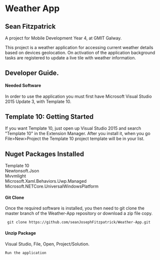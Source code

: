 # Weather App

## Sean Fitzpatrick

A project for Mobile Development Year 4, at GMIT Galway.

This project is a weather application for accessing current weather details based on devices geolocation. On activation of the application background tasks are registered to update a live tile with weather information.

## Developer Guide. 

#### Needed Software
In order to use the application you must first have Microsoft Visual Studio 2015 Update 3, with Template 10.

## Template 10: Getting Started

If you want Template 10, just open up Visual Studio 2015 and search "Template 10" in the Extension Manager. After you install it, when you go File>New>Project the Template 10 project template will be in your list.

## Nuget Packages Installed         
Template 10            
Newtonsoft.Json           
Mvvmlight           
Microsoft.Xaml.Behaviors.Uwp.Managed              
Microsoft.NETCore.UniversalWindowsPlatform            
 

#### Git Clone
Once the required software is installed, you then need to git clone the master branch of the Weather-App repository or download a zip file copy.
```
 git clone https://github.com/seanJosephFitzpatrick/Weather-App.git
```
#### Unzip Package
Visual Studio, File, Open, Project/Solution. 
```
Run the application 
```
